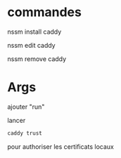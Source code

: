 # commandes

nssm install caddy

nssm edit caddy

nssm remove caddy


# Args
ajouter "run"

lancer 

```bash
caddy trust
```
pour authoriser les certificats locaux